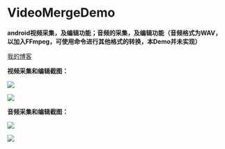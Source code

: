 # VideoMergeDemo

**android视频采集，及编辑功能；音频的采集，及编辑功能（音频格式为WAV，以加入FFmpeg，可使用命令进行其他格式的转换，本Demo并未实现）**

[我的博客](http://blog.csdn.net/qq_25497621/article/details/61920062)




**视频采集和编辑截图：**

![](https://github.com/T-chuangxin/VideoMergeDemo/raw/assets/555.jpg)  

![](https://github.com/T-chuangxin/VideoMergeDemo/raw/assets/666.jpg)  



**音频采集和编辑截图：**

![](https://github.com/T-chuangxin/VideoMergeDemo/raw/assets/333.jpg)  

![](https://github.com/T-chuangxin/VideoMergeDemo/raw/assets/444.jpg)  






